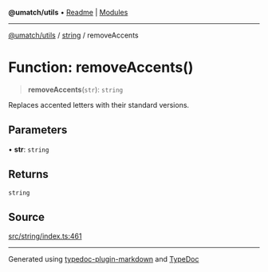 **@umatch/utils** • [Readme](../../index.md) \| [Modules](../../modules.md)

***

[@umatch/utils](../../modules.md) / [string](../index.md) / removeAccents

# Function: removeAccents()

> **removeAccents**(`str`): `string`

Replaces accented letters with their standard versions.

## Parameters

• **str**: `string`

## Returns

`string`

## Source

[src/string/index.ts:461](https://github.com/umatch-oficial/utils/blob/6e00801/src/string/index.ts#L461)

***

Generated using [typedoc-plugin-markdown](https://www.npmjs.com/package/typedoc-plugin-markdown) and [TypeDoc](https://typedoc.org/)
